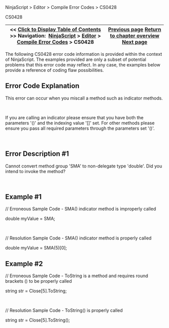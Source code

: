 ﻿


NinjaScript \> Editor \> Compile Error Codes \> CS0428






















CS0428







| \<\< [Click to Display Table of Contents](cs0428.md) \>\> **Navigation:**     [NinjaScript](ninjascript-1.md) \> [Editor](editor-1.md) \> [Compile Error Codes](compile_error_codes-1.md) \> CS0428 | [Previous page](cs0246-1.md) [Return to chapter overview](compile_error_codes-1.md) [Next page](cs0443-1.md) |
| --- | --- |











The following CS0428 error code information is provided within the context of NinjaScript. The examples provided are only a subset of potential problems that this error code may reflect. In any case, the examples below provide a reference of coding flaw possibilities.


## 


## Error Code Explanation


This error can occur when you miscall a method such as indicator methods.


 


If you are calling an indicator please ensure that you have both the parameters '()' and the indexing value '\[]' set. For other methods please ensure you pass all required parameters through the parameters set '()'.


 


## Error Description \#1 
Cannot convert method group 'SMA' to non\-delegate type 'double'. Did you intend to invoke the method?


 


## Example \#1


// Erroneous Sample Code \- SMA() indicator method is improperly called


double myValue \= SMA;


 


// Resolution Sample Code \- SMA() indicator method is properly called


double myValue \= SMA(5\)\[0];


## 


## Example \#2


// Erroneous Sample Code \- ToString is a method and requires round brackets () to be properly called


string str \= Close\[5].ToString; 


 


// Resolution Sample Code \- ToString() is properly called


string str \= Close\[5].ToString(); 








